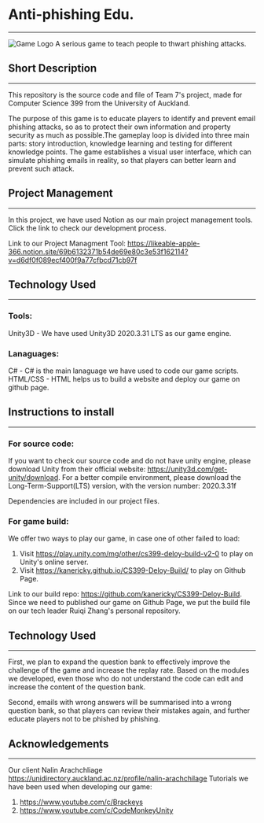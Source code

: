# Anti-phishing Edu.
---
![Game Logo](https://github.com/uoa-compsci399-s1-2022/Team7-Anti-phishing-Edu/blob/main/Assets/Resources/UI/logo01.png)
A serious game to teach people to thwart phishing attacks.

## Short Description
---

This repository is the source code and file of Team 7's project, made for Computer Science 399 from the University of Auckland.

The purpose of this game is to educate players to identify and prevent email phishing attacks, so as to protect their own information and property security as much as possible.The gameplay loop is divided into three main parts: story introduction, knowledge learning and testing for different knowledge points. The game establishes a visual user interface, which can simulate phishing emails in reality, so that players can better learn and prevent such attack.

## Project Management
---

In this project, we have used Notion as our main project management tools. Click the link to check our development process.

Link to our Project Managment Tool: https://likeable-apple-366.notion.site/69b6132371b54de69e80c3e53f162114?v=d6df0f089ecf400f9a77cfbcd71cb97f

## Technology Used
---

### Tools:
Unity3D - We have used Unity3D 2020.3.31 LTS as our game engine.

### Lanaguages:
C# - C# is the main lanaguage we have used to code our game scripts.
HTML/CSS - HTML helps us to build a website and deploy our game on github page.

## Instructions to install
---

### For source code:
If you want to check our source code and do not have unity engine, please download Unity from their official website: https://unity3d.com/get-unity/download.
For a better compile environment, please download the Long-Term-Support(LTS) version, with the version number: 2020.3.31f

Dependencies are included in our project files.

### For game build:
We offer two ways to play our game, in case one of other failed to load:
1. Visit https://play.unity.com/mg/other/cs399-deloy-build-v2-0 to play on Unity's online server.
2. Visit https://kanericky.github.io/CS399-Deloy-Build/ to play on Github Page.

Link to our build repo: https://github.com/kanericky/CS399-Deloy-Build. Since we need to published our game on Github Page, we put the build file on our tech leader Ruiqi Zhang's personal repository.

## Technology Used
---
First, we plan to expand the question bank to effectively improve the challenge of the game and increase the replay rate. Based on the modules we developed, even those who do not understand the code can edit and increase the content of the question bank.

Second, emails with wrong answers will be summarised into a wrong question bank, so that players can review their mistakes again, and further educate players not to be phished by phishing.

## Acknowledgements
---
Our client Nalin Arachchliage https://unidirectory.auckland.ac.nz/profile/nalin-arachchilage
Tutorials we have been used when developing our game: 
1. https://www.youtube.com/c/Brackeys
2. https://www.youtube.com/c/CodeMonkeyUnity

